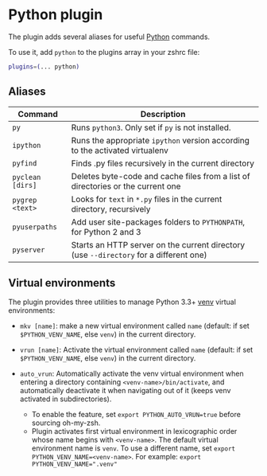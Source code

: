 # Python plugin

The plugin adds several aliases for useful [Python](https://www.python.org/) commands.

To use it, add `python` to the plugins array in your zshrc file:

```zsh
plugins=(... python)
```

## Aliases

| Command          | Description                                                                            |
| ---------------- | -------------------------------------------------------------------------------------- |
| `py`             | Runs `python3`. Only set if `py` is not installed.                                     |
| `ipython`        | Runs the appropriate `ipython` version according to the activated virtualenv           |
| `pyfind`         | Finds .py files recursively in the current directory                                   |
| `pyclean [dirs]` | Deletes byte-code and cache files from a list of directories or the current one        |
| `pygrep <text>`  | Looks for `text` in `*.py` files in the current directory, recursively                 |
| `pyuserpaths`    | Add user site-packages folders to `PYTHONPATH`, for Python 2 and 3                     |
| `pyserver`       | Starts an HTTP server on the current directory (use `--directory` for a different one) |

## Virtual environments

The plugin provides three utilities to manage Python 3.3+ [venv](https://docs.python.org/3/library/venv.html)
virtual environments:

- `mkv [name]`: make a new virtual environment called `name` (default: if set `$PYTHON_VENV_NAME`, else
  `venv`) in the current directory.

- `vrun [name]`: Activate the virtual environment called `name` (default: if set `$PYTHON_VENV_NAME`, else
  `venv`) in the current directory.

- `auto_vrun`: Automatically activate the venv virtual environment when entering a directory containing
  `<venv-name>/bin/activate`, and automatically deactivate it when navigating out of it (keeps venv activated
  in subdirectories).
  - To enable the feature, set `export PYTHON_AUTO_VRUN=true` before sourcing oh-my-zsh.
  - Plugin activates first virtual environment in lexicographic order whose name begins with `<venv-name>`.
    The default virtual environment name is `venv`. To use a different name, set
    `export PYTHON_VENV_NAME=<venv-name>`. For example: `export PYTHON_VENV_NAME=".venv"`
